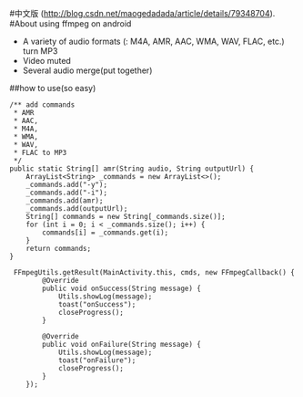 #中文版 (http://blog.csdn.net/maogedadada/article/details/79348704).
#About using ffmpeg on android
+ A variety of audio formats (: M4A, AMR, AAC, WMA, WAV, FLAC, etc.) turn MP3
+ Video muted
+ Several audio merge(put together)

##how to use(so easy)

 	/** add commands
     * AMR
     * AAC,
     * M4A,
     * WMA,
     * WAV,
     * FLAC to MP3
     */
    public static String[] amr(String audio, String outputUrl) {
        ArrayList<String> _commands = new ArrayList<>();
        _commands.add("-y");
        _commands.add("-i");
        _commands.add(amr);
        _commands.add(outputUrl);
        String[] commands = new String[_commands.size()];
        for (int i = 0; i < _commands.size(); i++) {
            commands[i] = _commands.get(i);
        }
        return commands;
    }

	 FFmpegUtils.getResult(MainActivity.this, cmds, new FFmpegCallback() {
            @Override
            public void onSuccess(String message) {
                Utils.showLog(message);
                toast("onSuccess");
                closeProgress();
            }

            @Override
            public void onFailure(String message) {
                Utils.showLog(message);
                toast("onFailure");
                closeProgress();
            }
        });
